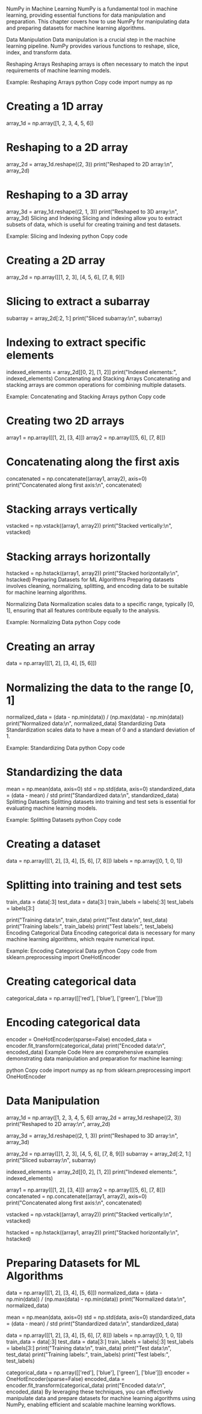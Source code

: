 NumPy in Machine Learning
NumPy is a fundamental tool in machine learning, providing essential functions for data manipulation and preparation. This chapter covers how to use NumPy for manipulating data and preparing datasets for machine learning algorithms.

Data Manipulation
Data manipulation is a crucial step in the machine learning pipeline. NumPy provides various functions to reshape, slice, index, and transform data.

Reshaping Arrays
Reshaping arrays is often necessary to match the input requirements of machine learning models.

Example: Reshaping Arrays
python
Copy code
import numpy as np

# Creating a 1D array
array_1d = np.array([1, 2, 3, 4, 5, 6])

# Reshaping to a 2D array
array_2d = array_1d.reshape((2, 3))
print("Reshaped to 2D array:\n", array_2d)

# Reshaping to a 3D array
array_3d = array_1d.reshape((2, 1, 3))
print("Reshaped to 3D array:\n", array_3d)
Slicing and Indexing
Slicing and indexing allow you to extract subsets of data, which is useful for creating training and test datasets.

Example: Slicing and Indexing
python
Copy code
# Creating a 2D array
array_2d = np.array([[1, 2, 3], [4, 5, 6], [7, 8, 9]])

# Slicing to extract a subarray
subarray = array_2d[:2, 1:]
print("Sliced subarray:\n", subarray)

# Indexing to extract specific elements
indexed_elements = array_2d[[0, 2], [1, 2]]
print("Indexed elements:", indexed_elements)
Concatenating and Stacking Arrays
Concatenating and stacking arrays are common operations for combining multiple datasets.

Example: Concatenating and Stacking Arrays
python
Copy code
# Creating two 2D arrays
array1 = np.array([[1, 2], [3, 4]])
array2 = np.array([[5, 6], [7, 8]])

# Concatenating along the first axis
concatenated = np.concatenate((array1, array2), axis=0)
print("Concatenated along first axis:\n", concatenated)

# Stacking arrays vertically
vstacked = np.vstack((array1, array2))
print("Stacked vertically:\n", vstacked)

# Stacking arrays horizontally
hstacked = np.hstack((array1, array2))
print("Stacked horizontally:\n", hstacked)
Preparing Datasets for ML Algorithms
Preparing datasets involves cleaning, normalizing, splitting, and encoding data to be suitable for machine learning algorithms.

Normalizing Data
Normalization scales data to a specific range, typically [0, 1], ensuring that all features contribute equally to the analysis.

Example: Normalizing Data
python
Copy code
# Creating an array
data = np.array([[1, 2], [3, 4], [5, 6]])

# Normalizing the data to the range [0, 1]
normalized_data = (data - np.min(data)) / (np.max(data) - np.min(data))
print("Normalized data:\n", normalized_data)
Standardizing Data
Standardization scales data to have a mean of 0 and a standard deviation of 1.

Example: Standardizing Data
python
Copy code
# Standardizing the data
mean = np.mean(data, axis=0)
std = np.std(data, axis=0)
standardized_data = (data - mean) / std
print("Standardized data:\n", standardized_data)
Splitting Datasets
Splitting datasets into training and test sets is essential for evaluating machine learning models.

Example: Splitting Datasets
python
Copy code
# Creating a dataset
data = np.array([[1, 2], [3, 4], [5, 6], [7, 8]])
labels = np.array([0, 1, 0, 1])

# Splitting into training and test sets
train_data = data[:3]
test_data = data[3:]
train_labels = labels[:3]
test_labels = labels[3:]

print("Training data:\n", train_data)
print("Test data:\n", test_data)
print("Training labels:", train_labels)
print("Test labels:", test_labels)
Encoding Categorical Data
Encoding categorical data is necessary for many machine learning algorithms, which require numerical input.

Example: Encoding Categorical Data
python
Copy code
from sklearn.preprocessing import OneHotEncoder

# Creating categorical data
categorical_data = np.array([['red'], ['blue'], ['green'], ['blue']])

# Encoding categorical data
encoder = OneHotEncoder(sparse=False)
encoded_data = encoder.fit_transform(categorical_data)
print("Encoded data:\n", encoded_data)
Example Code
Here are comprehensive examples demonstrating data manipulation and preparation for machine learning:

python
Copy code
import numpy as np
from sklearn.preprocessing import OneHotEncoder

# Data Manipulation
array_1d = np.array([1, 2, 3, 4, 5, 6])
array_2d = array_1d.reshape((2, 3))
print("Reshaped to 2D array:\n", array_2d)

array_3d = array_1d.reshape((2, 1, 3))
print("Reshaped to 3D array:\n", array_3d)

array_2d = np.array([[1, 2, 3], [4, 5, 6], [7, 8, 9]])
subarray = array_2d[:2, 1:]
print("Sliced subarray:\n", subarray)

indexed_elements = array_2d[[0, 2], [1, 2]]
print("Indexed elements:", indexed_elements)

array1 = np.array([[1, 2], [3, 4]])
array2 = np.array([[5, 6], [7, 8]])
concatenated = np.concatenate((array1, array2), axis=0)
print("Concatenated along first axis:\n", concatenated)

vstacked = np.vstack((array1, array2))
print("Stacked vertically:\n", vstacked)

hstacked = np.hstack((array1, array2))
print("Stacked horizontally:\n", hstacked)

# Preparing Datasets for ML Algorithms
data = np.array([[1, 2], [3, 4], [5, 6]])
normalized_data = (data - np.min(data)) / (np.max(data) - np.min(data))
print("Normalized data:\n", normalized_data)

mean = np.mean(data, axis=0)
std = np.std(data, axis=0)
standardized_data = (data - mean) / std
print("Standardized data:\n", standardized_data)

data = np.array([[1, 2], [3, 4], [5, 6], [7, 8]])
labels = np.array([0, 1, 0, 1])
train_data = data[:3]
test_data = data[3:]
train_labels = labels[:3]
test_labels = labels[3:]
print("Training data:\n", train_data)
print("Test data:\n", test_data)
print("Training labels:", train_labels)
print("Test labels:", test_labels)

categorical_data = np.array([['red'], ['blue'], ['green'], ['blue']])
encoder = OneHotEncoder(sparse=False)
encoded_data = encoder.fit_transform(categorical_data)
print("Encoded data:\n", encoded_data)
By leveraging these techniques, you can effectively manipulate data and prepare datasets for machine learning algorithms using NumPy, enabling efficient and scalable machine learning workflows.
